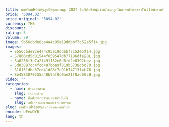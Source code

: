 ```yaml
---
title: แอฟริกันHeavyลูกปัดคุณภาพสูง 2024 ไนจีเรียSequinsไข่มุกลูกไม้ภาษาฝรั่งเศสคําTulleผ้าสําหรับชุดปาร์ตี้เย็บFH96
price: '5094.02'
price_original: '5094.02'
currency: THB
discount: ''
rating: 5
volume: 79
image: Sb56cbde8ce4a4c95a19ddbbf7c52e5f14.jpg
images:
  - Sb56cbde8ce4a4c95a19ddbbf7c52e5f14.jpg
  - S7866cd5d81544f659547db77186dfe98L.jpg
  - Sa8236f3e7a2f491182e0d8fd2e8392bez.jpg
  - Sd83887cc4fcd487bba9f819b5738dbc79.jpg
  - S18151dbe67ed41d88f7c91b74713f4b76.jpg
  - Sb4585070255a48b9af0c0ae21f8ad69cH.jpg
video: ''
categories:
  - name: บ้านและสวน
    slug: านและสวน
  - name: ศิลปะหัตถกรรมและจักรเย็บผ้า
    slug: ลปะห-ตถกรรมและจ-กรเย-บผ
slug: แอฟร-นheavyล-กป-ดค-ณภาพส
encode: oEewDY6
lang: th
---
```

  